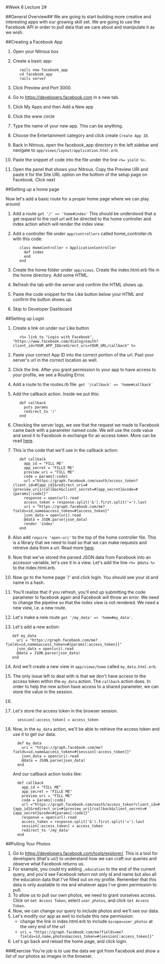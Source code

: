 #Week 6 Lecture 2#

##General Overview##
We are going to start building more creative and interesting apps with our growing skill set. We are going to use the Facebook API in order to pull data that we care about and manipulate it as we wish.

##Creating a Facebook App
1. Open your Nitrous box
2. Create a basic app:

   ```
      rails new facebook_app
      cd facebook_app
      rails server
   ```
   
3. Click Preview and Port 3000.
4. Go to https://developers.facebook.com in a new tab.
5. Click My Apps and then Add a New app
6. Click the www circle
7. Type the name of your new app. This can be anything.
8. Choose the Entertainment category and click create `Create App ID`.
9. Back in Nitrous, open the facebook_app directory in the left sidebar and navigate to `app/views/layout/application.html.erb`.
10. Paste the snippet of code into the file under the line `<%= yield %>`.
11. Open the panel that shows your Nitrous. Copy the Preview URI and paste it for the Site URL option on the bottom of the setup page on Facebook. Click next

##Setting up a home page

Now let's add a basic route for a proper home page where we can play around

1. Add a route `get '/' => 'home#index'`
This should be understood that a get request to the root url will be directed to the home controller and index action which will render the index view.
2. Add a controller file under `app/controllers` called home_controller.rb with this code:
   
   ```
      class HomeController < ApplicationController
        def index
        end
      end
   ```
   
3. Create the home folder under `app/views`. Create the index.html.erb file in the home directory. Add some HTML.
4. Refresh the tab with the server and confirm the HTML shows up.
5. Paste the code snippet for the Like button below your HTML and confirm the button shows up.
6. Skip to Developer Dashboard

##Setting up Login
1. Create a link on under our Like button
   
   ```
      <%= link_to "Login with Facebook", "https://www.facebook.com/dialog/oauth?client_id=YOUR_APP_ID&redirect_uri=YOUR_URL/callback" %>
   ```
   
2. Paste your correct App ID into the correct portion of the url. Past your server's url in the correct location as well.
3. Click the link. After you grant permission to your app to have access to your profile, we see a Routing Error.
4. Add a route to the routes.rb file: `get '/callback' => 'home#callback'`
5. Add the callback action. Inside we put this:
   
   ```
      def callback
        puts params
        redirect_to '/'
      end
   ```
   
6. Checking the server logs, we see that the request we made to Facebook came back with a parameter named code. We will use the code value and send it to Facebook in exchange for an access token. More can be read [here](https://developers.facebook.com/docs/facebook-login/manually-build-a-login-flow/v2.2).
7. This is the code that we'll use in the callback action:
      
   ```
      def callback
        app_id = "FILL ME"
        app_secret = "FILLE ME"
        preview_uri = "FILL ME"
        code = params[:code]
        url ="https://graph.facebook.com/oauth/access_token?client_id=#{app_id}&redirect_uri=#{preview_uri}/callback&client_secret=#{app_secret}&code=#{params[:code]}"
        response = open(url).read
        access_token = response.split('&').first.split('=').last
        uri = "https://graph.facebook.com/me?fields=id,name&access_token=#{access_token}"
        json_data = open(uri).read
        @data = JSON.parse(json_data)
        render 'index'
      end
   ```
   
8. Also add `require 'open-uri'` to the top of the home controller file. This is a library that we need to load so that we can make requests and retreive data from a url. Read more [here](http://ruby-doc.org/stdlib-2.1.0/libdoc/open-uri/rdoc/OpenURI.html).
9. Now that we've stored the parsed JSON data from Facebook into an accessor variable, let's use it in a view. Let's add the line `<%= @data %>` to the index.html.erb.
10. Now go to the home page '/' and click login. You should see your id and name in a hash.
11. You'll realize that if you refresh, you'll end up submitting the code parameter to facebook again and Facebook will throw an error. We need to change the pipeline so that the index view is not rendered. We need a new view, i.e. a new route.
12. Let's make a new route `get '/my_data' => 'home#my_data'`.
13. Let's add a new action:
   
   ```
      def my_data
        uri = "https://graph.facebook.com/me?fields=id,name&access_token=#{params[:access_token]}"
        json_data = open(uri).read
        @data = JSON.parse(json_data)
      end
   ```
   
14. And we'll create a new view in `app/views/home` called `my_data.html.erb`.
15. The only issue left to deal with is that we don't have access to the access token within the `my_data` action. The `callback` action does. In order to help the new action have access to a shared parameter, we can store the value in the session.
15.
16. Let's store the access token in the browser session.
    
    ```
      session[:access_token] = access_token
    ```
    
17. Now, in the `my_data` action, we'll be able to retrieve the access token and use it to get our data.
    ```
      def my_data
        uri = "https://graph.facebook.com/me?fields=id,name&access_token=#{session[:access_token]}"
        json_data = open(uri).read
        @data = JSON.parse(json_data)
      end
    ```
    
    And our callback action looks like:
    ```
      def callback
        app_id = "FILL ME"
        app_secret = "FILLE ME"
        preview_uri = "FILL ME"
        code = params[:code]
        url ="https://graph.facebook.com/oauth/access_token?client_id=#{app_id}&redirect_uri=#{preview_uri}/callback&client_secret=#{app_secret}&code=#{params[:code]}"
        response = open(url).read
        access_token = response.split('&').first.split('=').last
        session[:access_token] = access_token
        redirect_to '/my_data'
      end
    ```

##Pulling Your Photos
1. Go to https://developers.facebook.com/tools/explorer/. This is a tool for developers (that's us!) to understand how we can craft our queries and observe what Facebook returns us.
2. For example, you could try adding `,education` to the end of the current query, and you'd see Facebook return not only id and name but also all the education data that I've filled out on my profile. Remember that this data is only available to me and whatever apps I've given permission to pull.
3. To allow us to pull our own photos, we need to grant ourselves access. Click on `Get Access Token`, select `user_photos`, and click `Get Access Token`.
4. Now, we can change our query to include photos and we'll see our data.
5. Let's modify our app as well to include this new permission:
   * change the link in index.html.erb to include `&scope=user_photos` at the very end of the url
   * `uri = "https://graph.facebook.com/me?fields=me?fields=id,name,photos&access_token=#{session[:access_token]}"`
6. Let's go back and reload the home page, and click login.

###Exercise
You're job is to use the data we got from Facebook and show a list of our photos as images in the browser.
